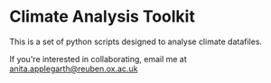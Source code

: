 # Climate Analysis Toolkit

This is a set of python scripts designed to analyse climate datafiles.

If you're interested in collaborating, email me at anita.applegarth@reuben.ox.ac.uk
